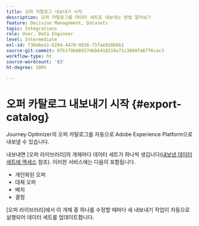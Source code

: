 ```yaml
---
title: 오퍼 카탈로그 내보내기 시작
description: 오퍼 카탈로그를 데이터 세트로 내보내는 방법 알아보기
feature: Decision Management, Datasets
topic: Integrations
role: User, Data Engineer
level: Intermediate
exl-id: f30abea1-b204-4470-9836-75fae916bbb1
source-git-commit: 07b1f9b885574bb6418310a71c3060fa67f6cac3
workflow-type: ht
source-wordcount: '83'
ht-degree: 100%

---
```


# 오퍼 카탈로그 내보내기 시작 {#export-catalog}

Journey Optimizer의 오퍼 카탈로그를 자동으로 Adobe Experience Platform으로 내보낼 수 있습니다.

내보내면 [오퍼 라이브러리]의 개체마다 데이터 세트가 하나씩 생깁니다([내보낸 데이터 세트에 액세스](../export-catalog/access-dataset.md) 참조). 이러한 서비스에는 다음이 포함됩니다.

* 개인화된 오퍼
* 대체 오퍼
* 배치
* 결정

[오퍼 라이브러리]에서 이 개체 중 하나를 수정할 때마다 새 내보내기 작업이 자동으로 실행되어 데이터 세트를 업데이트합니다.

<!--
>[!NOTE]
>
>This feature is not enabled by default. If you want to use it, reach out to your Adobe contact to have it activated for your catalog. Once it is enabled, export jobs will be automated and will require no action from your side.
-->
